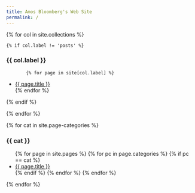 ```yaml
---
title: Amos Bloomberg's Web Site
permalink: /
---
```


{% for col in site.collections %}

    {% if col.label != 'posts' %}

### {{ col.label }}

<ul>

        {% for page in site[col.label] %}

  <li><a href="{{ page.url | prepend:site.baseurl  }}">{{ page.title }}</a></li>
        {% endfor %}

</ul>
    {% endif %}

{% endfor %}

{% for cat in site.page-categories %}

### {{ cat }}

<ul>
  {% for page in site.pages %}
    {% for pc in page.categories %}
      {% if pc == cat %}
        <li><a href="{{ page.url | prepend:site.baseurl  }}">{{ page.title }}</a></li>
      {% endif %}   <!-- cat-match-p -->
    {% endfor %}  <!-- page-category -->
  {% endfor %}  <!-- page -->
</ul>

{% endfor %} <!-- cat -->
